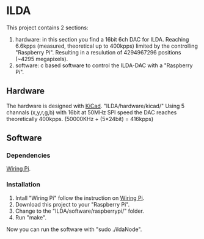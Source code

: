 # ILDA
This project contains 2 sections:

1. hardware: in this section you find a 16bit 6ch DAC for ILDA. Reaching 6.6kpps (measured, theoretical up to 400kpps) limited by the controlling "Raspberry Pi". Resulting in a resulution of 4294967296 positions (~4295 megapixels).
2. software: c based software to control the ILDA-DAC with a "Raspberry Pi".

## Hardware
The hardware is designed with [KiCad](http://kicad-pcb.org/).
"ILDA/hardware/kicad/"
Using 5 channals (x,y,r,g,b) with 16bit at 50MHz SPI speed the DAC reaches theoretically 400kpps. (50000KHz ÷ (5×24bit) = 416kpps)


## Software
### Dependencies
[Wiring Pi](http://wiringpi.com/).
### Installation
1. Intall "Wiring Pi" follow the instruction on [Wiring Pi](http://wiringpi.com/).
2. Download this project to your "Raspberry Pi".
3. Change to the "ILDA/software/raspberrypi/" folder.
4. Run "make".

Now you can run the software with "sudo ./ildaNode".

